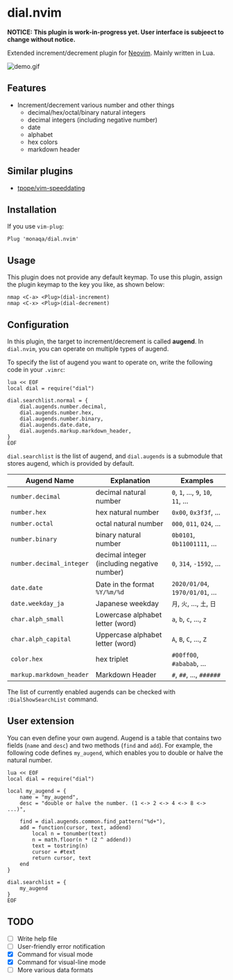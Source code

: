 # dial.nvim

**NOTICE: This plugin is work-in-progress yet. User interface is subjeect to change without notice.**

Extended increment/decrement plugin for [Neovim](https://github.com/neovim/neovim).
Mainly written in Lua.

![demo.gif](https://github.com/monaqa/dial.nvim/wiki/fig/dial-demo.gif)


## Features

* Increment/decrement various number and other things
  * decimal/hex/octal/binary natural integers
  * decimal integers (including negative number)
  * date
  * alphabet
  * hex colors
  * markdown header

## Similar plugins

* [tpope/vim-speeddating](https://github.com/tpope/vim-speeddating)

## Installation

If you use `vim-plug`:
```vim
Plug 'monaqa/dial.nvim'
```

## Usage

This plugin does not provide any default keymap.
To use this plugin, assign the plugin keymap to the key you like, as shown below:

```vim
nmap <C-a> <Plug>(dial-increment)
nmap <C-x> <Plug>(dial-decrement)
```

## Configuration

In this plugin, the target to increment/decrement is called **augend**.
In `dial.nvim`, you can operate on multiple types of augend.

To specify the list of augend you want to operate on, write the following code in your `.vimrc`:

```vim
lua << EOF
local dial = require("dial")

dial.searchlist.normal = {
    dial.augends.number.decimal,
    dial.augends.number.hex,
    dial.augends.number.binary,
    dial.augends.date.date,
    dial.augends.markup.markdown_header,
}
EOF
```

`dial.searchlist` is the list of augend,
and `dial.augends` is a submodule that stores augend, which is provided by default.

|Augend Name             |Explanation                                |Examples                           |
|------------------------|-------------------------------------------|-----------------------------------|
|`number.decimal`        |decimal natural number                     |`0`, `1`, ..., `9`, `10`, `11`, ...|
|`number.hex`            |hex natural number                         |`0x00`, `0x3f3f`, ...              |
|`number.octal`          |octal natural number                       |`000`, `011`, `024`, ...           |
|`number.binary`         |binary natural number                      |`0b0101`, `0b11001111`, ...        |
|`number.decimal_integer`|decimal integer (including negative number)|`0`, `314`, `-1592`, ...           |
|`date.date`             |Date in the format `%Y/%m/%d`              |`2020/01/04`, `1970/01/01`, ...    |
|`date.weekday_ja`       |Japanese weekday                           |`月`, `火`, ..., `土`, `日`        |
|`char.alph_small`       |Lowercase alphabet letter (word)           |`a`, `b`, `c`, ..., `z`            |
|`char.alph_capital`     |Uppercase alphabet letter (word)           |`A`, `B`, `C`, ..., `Z`            |
|`color.hex`             |hex triplet                                |`#00ff00`, `#ababab`, ...          |
|`markup.markdown_header`|Markdown Header                            |`#`, `##`, ..., `######`           |

The list of currently enabled augends can be checked with `:DialShowSearchList` command.

## User extension

You can even define your own augend.
Augend is a table that contains two fields (`name` and `desc`) and two methods (`find` and `add`).
For example, the following code defines `my_augend`, which enables you to double or halve the natural number.

```vim
lua << EOF
local dial = require("dial")

local my_augend = {
    name = "my_augend",
    desc = "double or halve the number. (1 <-> 2 <-> 4 <-> 8 <-> ...)",

    find = dial.augends.common.find_pattern("%d+"),
    add = function(cursor, text, addend)
        local n = tonumber(text)
        n = math.floor(n * (2 ^ addend))
        text = tostring(n)
        cursor = #text
        return cursor, text
    end
}

dial.searchlist = {
    my_augend
}
EOF
```

## TODO

* [ ] Write help file
* [ ] User-friendly error notification
* [x] Command for visual mode
* [x] Command for visual-line mode
* [ ] More various data formats

